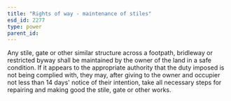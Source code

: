 ```yaml
---
title: "Rights of way - maintenance of stiles"
esd_id: 2277
type: power
parent_id:  
---
```


Any stile, gate or other similar structure across a footpath, bridleway or restricted byway shall be maintained by the owner of the land in a safe condition.  If it appears to the appropriate authority that the duty imposed is not being complied with, they may, after giving to the owner and occupier not less than 14 days' notice of their intention, take all necessary steps for repairing and making good the stile, gate or other works.

